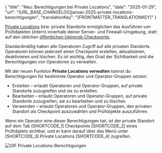 {
  "title": "Neu: Berechtigungen bei Private Locations",
  "date": "2025-01-29",
  "url": "[URL_BASE_CHANGELOG]januar-2025-private-locations-berechtigungen",
  "translationKey": "[FRONTMATTER_TRANSLATIONKEY]"
}

[Private Locations]([LINK_URL_1]) bzw. private Standorte ermöglichen das Ausführen von Prüfobjekten (intern) innerhalb deiner Server- und Firewall-Umgebung, statt auf den üblichen [öffentlichen Uptrends Checkpoints]([LINK_URL_2]).

Standardmäßig haben alle Operatoren Zugriff auf alle privaten Standorte. Operatoren können jederzeit einen Checkpoint erstellen, aktualisieren, deaktivieren und löschen. Es ist wichtig, den Grad der Sichtbarkeit und die Berechtigungen von Operatoren zu verwalten.

Mit der neuen Funktion **Private Locations verwalten** kannst du Berechtigungen für bestimmte Operator und Operator-Gruppen setzen:

- Erstellen – erlaubt Operatoren und Operator-Gruppen, auf private Standorte zuzugreifen und sie zu erstellen.
- Bearbeiten – erlaubt Operatoren und Operator-Gruppen, auf private Standorte zuzugreifen, sie zu bearbeiten und zu löschen.
- Verwenden – erlaubt Operatoren und Operator-Gruppen, den privaten Standort als Checkpoint auszuwählen und Prüfobjekte auszuführen.

Wenn ein Operator eine dieser Berechtigungen hat, ist der private Standort auf dem Tab [SHORTCODE_1] Checkpoints [SHORTCODE_2] eines Prüfobjekts sichtbar, und er kann darauf über das Menü unter [SHORTCODE_3] Private Locations [SHORTCODE_4] zugreifen.

![GIF Private Locations-Berechtigungen]([LINK_URL_3])